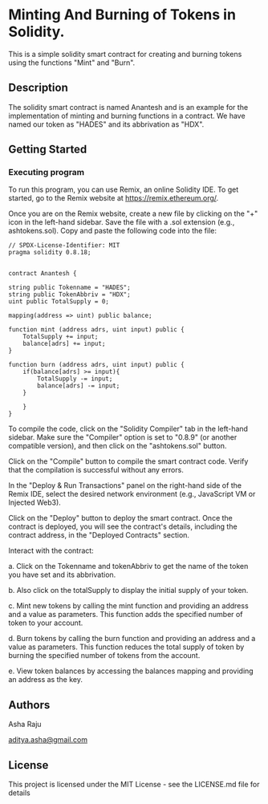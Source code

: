 # Minting And Burning of Tokens in Solidity.

This is a simple solidity smart contract for creating and burning tokens using the functions "Mint" and "Burn". 

## Description

The solidity smart contract is named Anantesh and is an example for the implementation of minting and burning functions in a contract.
We have named our token as "HADES" and its abbrivation as "HDX".

## Getting Started

### Executing program

To run this program, you can use Remix, an online Solidity IDE. To get started, go to the Remix website at https://remix.ethereum.org/.

Once you are on the Remix website, create a new file by clicking on the "+" icon in the left-hand sidebar. Save the file with a .sol extension (e.g., ashtokens.sol). Copy and paste the following code into the file:

```
// SPDX-License-Identifier: MIT
pragma solidity 0.8.18;


contract Anantesh {

string public Tokenname = "HADES";
string public TokenAbbriv = "HDX";
uint public TotalSupply = 0;

mapping(address => uint) public balance;

function mint (address adrs, uint input) public {
    TotalSupply += input;
    balance[adrs] += input;
}

function burn (address adrs, uint input) public {
    if(balance[adrs] >= input){
        TotalSupply -= input;
        balance[adrs] -= input;
    }
    
    }
}

```
To compile the code, click on the "Solidity Compiler" tab in the left-hand sidebar. Make sure the "Compiler" option is set to "0.8.9" (or another compatible version), and then click on the "ashtokens.sol" button.

Click on the "Compile" button to compile the smart contract code. Verify that the compilation is successful without any errors.

In the "Deploy & Run Transactions" panel on the right-hand side of the Remix IDE, select the desired network environment (e.g., JavaScript VM or Injected Web3).

Click on the "Deploy" button to deploy the smart contract.
Once the contract is deployed, you will see the contract's details, including the contract address, in the "Deployed Contracts" section.

Interact with the contract:

a. Click on the Tokenname and tokenAbbriv to get the name of the token you have set and its abbrivation.

b. Also click on the totalSupply to display the initial supply of your token.

c. Mint new tokens by calling the mint function and providing an address and a value as parameters. This function adds the specified number of token to your account.

d. Burn tokens by calling the burn function and providing an address and a value as parameters. This function reduces the total supply of token by burning the specified number of tokens from the account.

e. View token balances by accessing the balances mapping and providing an address as the key.


## Authors

Asha Raju

aditya.asha@gmail.com

## License

This project is licensed under the MIT License - see the LICENSE.md file for details
